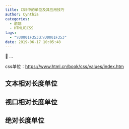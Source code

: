 ```yaml
---
title: CSS中的单位及其应用技巧
author: Cynthia
categories:
  - 前端
  - HTML和CSS
tags:
  - "\U0001F353无\U0001F353"
date: 2019-06-17 10:05:48
---
```


🐰
...
<!--more-->



css单位：<https://www.html.cn/book/css/values/index.htm>



## 文本相对长度单位







## 视口相对长度单位







## 绝对长度单位